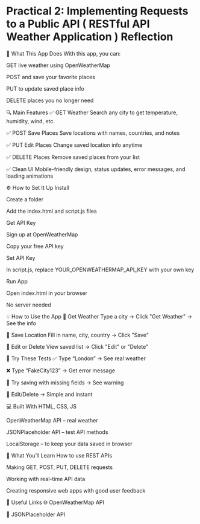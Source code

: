 # Practical 2: Implementing Requests to a Public API ( RESTful API Weather Application ) Reflection 

📌 What This App Does
With this app, you can:

GET live weather using OpenWeatherMap

POST and save your favorite places

PUT to update saved place info

DELETE places you no longer need

🔍 Main Features
✅ GET Weather
Search any city to get temperature, humidity, wind, etc.

✅ POST Save Places
Save locations with names, countries, and notes

✅ PUT Edit Places
Change saved location info anytime

✅ DELETE Places
Remove saved places from your list

✅ Clean UI
Mobile-friendly design, status updates, error messages, and loading animations

⚙️ How to Set It Up
Install

Create a folder

Add the index.html and script.js files

Get API Key

Sign up at OpenWeatherMap

Copy your free API key

Set API Key

In script.js, replace YOUR_OPENWEATHERMAP_API_KEY with your own key

Run App

Open index.html in your browser

No server needed

💡 How to Use the App
🔹 Get Weather
Type a city → Click "Get Weather" → See the info

🔹 Save Location
Fill in name, city, country → Click "Save"

🔹 Edit or Delete
View saved list → Click "Edit" or "Delete"

🧪 Try These Tests
✅ Type “London” → See real weather

❌ Type “FakeCity123” → Get error message

🔺 Try saving with missing fields → See warning

📝 Edit/Delete → Simple and instant

💻 Built With
HTML, CSS, JS

OpenWeatherMap API – real weather

JSONPlaceholder API – test API methods

LocalStorage – to keep your data saved in browser

🧠 What You’ll Learn
How to use REST APIs

Making GET, POST, PUT, DELETE requests

Working with real-time API data

Creating responsive web apps with good user feedback

🔗 Useful Links
🌐 OpenWeatherMap API

🧪 JSONPlaceholder API

